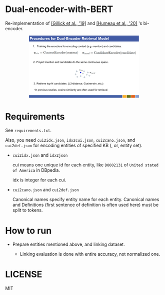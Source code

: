 # Dual-encoder-with-BERT
Re-implementation of [[Gillick et al., '19]](https://arxiv.org/abs/2004.03555) and [[Humeau et al., '20]](https://arxiv.org/abs/1905.01969) 's bi-encoder.
<div align="center">
<img src="./img/dual_encoder.png" width=70%>
</div>


[]()
# Requirements
See `requirements.txt`.

Also, you need `cui2idx.json`, `idx2cui.json`, `cui2cano.json`, and `cui2def.json` for encoding entities of specified KB (, or, entity set).

* `cui2idx.json` and `idx2json` 

  cui means one unique id for each entity, like `D0002131` of `United stated of America` in DBpedia.
  
  idx is integer for each cui.
  
* `cui2cano.json` and `cui2def.json`

  Canonical names specify entity name for each entity. Canonical names and Definitions (first sentence of definition is often used here) must be split to tokens.

# How to run

* Prepare entities mentioned above, and linking dataset.

  * Linking evaluation is done with entire accuracy, not normalized one.

# LICENSE 
MIT
